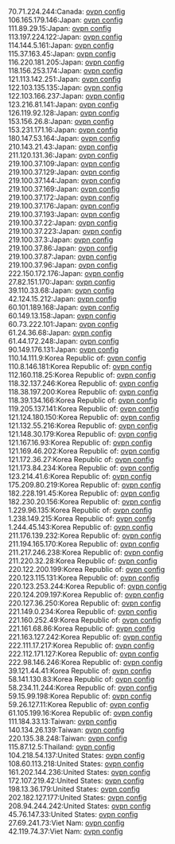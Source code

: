 70.71.224.244:Canada: [ovpn config](vpn/70_71_224_244.ovpn)  
106.165.179.146:Japan: [ovpn config](vpn/106_165_179_146.ovpn)  
111.89.29.15:Japan: [ovpn config](vpn/111_89_29_15.ovpn)  
113.197.224.122:Japan: [ovpn config](vpn/113_197_224_122.ovpn)  
114.144.5.161:Japan: [ovpn config](vpn/114_144_5_161.ovpn)  
115.37.163.45:Japan: [ovpn config](vpn/115_37_163_45.ovpn)  
116.220.181.205:Japan: [ovpn config](vpn/116_220_181_205.ovpn)  
118.156.253.174:Japan: [ovpn config](vpn/118_156_253_174.ovpn)  
121.113.142.251:Japan: [ovpn config](vpn/121_113_142_251.ovpn)  
122.103.135.135:Japan: [ovpn config](vpn/122_103_135_135.ovpn)  
122.103.166.237:Japan: [ovpn config](vpn/122_103_166_237.ovpn)  
123.216.81.141:Japan: [ovpn config](vpn/123_216_81_141.ovpn)  
126.119.92.128:Japan: [ovpn config](vpn/126_119_92_128.ovpn)  
153.156.26.8:Japan: [ovpn config](vpn/153_156_26_8.ovpn)  
153.231.171.16:Japan: [ovpn config](vpn/153_231_171_16.ovpn)  
180.147.53.164:Japan: [ovpn config](vpn/180_147_53_164.ovpn)  
210.143.21.43:Japan: [ovpn config](vpn/210_143_21_43.ovpn)  
211.120.131.36:Japan: [ovpn config](vpn/211_120_131_36.ovpn)  
219.100.37.109:Japan: [ovpn config](vpn/219_100_37_109.ovpn)  
219.100.37.129:Japan: [ovpn config](vpn/219_100_37_129.ovpn)  
219.100.37.144:Japan: [ovpn config](vpn/219_100_37_144.ovpn)  
219.100.37.169:Japan: [ovpn config](vpn/219_100_37_169.ovpn)  
219.100.37.172:Japan: [ovpn config](vpn/219_100_37_172.ovpn)  
219.100.37.176:Japan: [ovpn config](vpn/219_100_37_176.ovpn)  
219.100.37.193:Japan: [ovpn config](vpn/219_100_37_193.ovpn)  
219.100.37.22:Japan: [ovpn config](vpn/219_100_37_22.ovpn)  
219.100.37.223:Japan: [ovpn config](vpn/219_100_37_223.ovpn)  
219.100.37.3:Japan: [ovpn config](vpn/219_100_37_3.ovpn)  
219.100.37.86:Japan: [ovpn config](vpn/219_100_37_86.ovpn)  
219.100.37.87:Japan: [ovpn config](vpn/219_100_37_87.ovpn)  
219.100.37.96:Japan: [ovpn config](vpn/219_100_37_96.ovpn)  
222.150.172.176:Japan: [ovpn config](vpn/222_150_172_176.ovpn)  
27.82.151.170:Japan: [ovpn config](vpn/27_82_151_170.ovpn)  
39.110.33.68:Japan: [ovpn config](vpn/39_110_33_68.ovpn)  
42.124.15.212:Japan: [ovpn config](vpn/42_124_15_212.ovpn)  
60.101.189.168:Japan: [ovpn config](vpn/60_101_189_168.ovpn)  
60.149.13.158:Japan: [ovpn config](vpn/60_149_13_158.ovpn)  
60.73.222.101:Japan: [ovpn config](vpn/60_73_222_101.ovpn)  
61.24.36.68:Japan: [ovpn config](vpn/61_24_36_68.ovpn)  
61.44.172.248:Japan: [ovpn config](vpn/61_44_172_248.ovpn)  
90.149.176.131:Japan: [ovpn config](vpn/90_149_176_131.ovpn)  
110.14.111.9:Korea Republic of: [ovpn config](vpn/110_14_111_9.ovpn)  
110.8.146.181:Korea Republic of: [ovpn config](vpn/110_8_146_181.ovpn)  
112.160.118.25:Korea Republic of: [ovpn config](vpn/112_160_118_25.ovpn)  
118.32.137.246:Korea Republic of: [ovpn config](vpn/118_32_137_246.ovpn)  
118.38.197.200:Korea Republic of: [ovpn config](vpn/118_38_197_200.ovpn)  
118.39.134.166:Korea Republic of: [ovpn config](vpn/118_39_134_166.ovpn)  
119.205.137.141:Korea Republic of: [ovpn config](vpn/119_205_137_141.ovpn)  
121.124.180.150:Korea Republic of: [ovpn config](vpn/121_124_180_150.ovpn)  
121.132.55.216:Korea Republic of: [ovpn config](vpn/121_132_55_216.ovpn)  
121.148.30.179:Korea Republic of: [ovpn config](vpn/121_148_30_179.ovpn)  
121.167.16.93:Korea Republic of: [ovpn config](vpn/121_167_16_93.ovpn)  
121.169.46.202:Korea Republic of: [ovpn config](vpn/121_169_46_202.ovpn)  
121.172.36.27:Korea Republic of: [ovpn config](vpn/121_172_36_27.ovpn)  
121.173.84.234:Korea Republic of: [ovpn config](vpn/121_173_84_234.ovpn)  
123.214.41.6:Korea Republic of: [ovpn config](vpn/123_214_41_6.ovpn)  
175.209.80.219:Korea Republic of: [ovpn config](vpn/175_209_80_219.ovpn)  
182.228.191.45:Korea Republic of: [ovpn config](vpn/182_228_191_45.ovpn)  
182.230.20.156:Korea Republic of: [ovpn config](vpn/182_230_20_156.ovpn)  
1.229.96.135:Korea Republic of: [ovpn config](vpn/1_229_96_135.ovpn)  
1.238.149.215:Korea Republic of: [ovpn config](vpn/1_238_149_215.ovpn)  
1.244.45.143:Korea Republic of: [ovpn config](vpn/1_244_45_143.ovpn)  
211.176.139.232:Korea Republic of: [ovpn config](vpn/211_176_139_232.ovpn)  
211.194.165.170:Korea Republic of: [ovpn config](vpn/211_194_165_170.ovpn)  
211.217.246.238:Korea Republic of: [ovpn config](vpn/211_217_246_238.ovpn)  
211.220.32.28:Korea Republic of: [ovpn config](vpn/211_220_32_28.ovpn)  
220.122.200.199:Korea Republic of: [ovpn config](vpn/220_122_200_199.ovpn)  
220.123.115.131:Korea Republic of: [ovpn config](vpn/220_123_115_131.ovpn)  
220.123.253.244:Korea Republic of: [ovpn config](vpn/220_123_253_244.ovpn)  
220.124.209.197:Korea Republic of: [ovpn config](vpn/220_124_209_197.ovpn)  
220.127.36.250:Korea Republic of: [ovpn config](vpn/220_127_36_250.ovpn)  
221.149.0.234:Korea Republic of: [ovpn config](vpn/221_149_0_234.ovpn)  
221.160.252.49:Korea Republic of: [ovpn config](vpn/221_160_252_49.ovpn)  
221.161.68.86:Korea Republic of: [ovpn config](vpn/221_161_68_86.ovpn)  
221.163.127.242:Korea Republic of: [ovpn config](vpn/221_163_127_242.ovpn)  
222.111.17.217:Korea Republic of: [ovpn config](vpn/222_111_17_217.ovpn)  
222.112.171.127:Korea Republic of: [ovpn config](vpn/222_112_171_127.ovpn)  
222.98.146.246:Korea Republic of: [ovpn config](vpn/222_98_146_246.ovpn)  
39.121.44.41:Korea Republic of: [ovpn config](vpn/39_121_44_41.ovpn)  
58.141.130.83:Korea Republic of: [ovpn config](vpn/58_141_130_83.ovpn)  
58.234.11.244:Korea Republic of: [ovpn config](vpn/58_234_11_244.ovpn)  
59.15.99.198:Korea Republic of: [ovpn config](vpn/59_15_99_198.ovpn)  
59.26.127.11:Korea Republic of: [ovpn config](vpn/59_26_127_11.ovpn)  
61.105.199.16:Korea Republic of: [ovpn config](vpn/61_105_199_16.ovpn)  
111.184.33.13:Taiwan: [ovpn config](vpn/111_184_33_13.ovpn)  
140.134.26.139:Taiwan: [ovpn config](vpn/140_134_26_139.ovpn)  
220.135.38.248:Taiwan: [ovpn config](vpn/220_135_38_248.ovpn)  
115.87.12.5:Thailand: [ovpn config](vpn/115_87_12_5.ovpn)  
104.218.54.137:United States: [ovpn config](vpn/104_218_54_137.ovpn)  
108.60.113.218:United States: [ovpn config](vpn/108_60_113_218.ovpn)  
161.202.144.236:United States: [ovpn config](vpn/161_202_144_236.ovpn)  
172.107.219.42:United States: [ovpn config](vpn/172_107_219_42.ovpn)  
198.13.36.179:United States: [ovpn config](vpn/198_13_36_179.ovpn)  
202.182.127.177:United States: [ovpn config](vpn/202_182_127_177.ovpn)  
208.94.244.242:United States: [ovpn config](vpn/208_94_244_242.ovpn)  
45.76.147.33:United States: [ovpn config](vpn/45_76_147_33.ovpn)  
27.69.241.73:Viet Nam: [ovpn config](vpn/27_69_241_73.ovpn)  
42.119.74.37:Viet Nam: [ovpn config](vpn/42_119_74_37.ovpn)  
